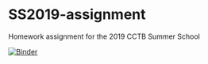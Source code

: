 # SS2019-assignment
Homework assignment for the 2019 CCTB Summer School

[![Binder](https://mybinder.org/badge_logo.svg)](https://mybinder.org/v2/gh/phi-max/SS2019-assignment/master)
